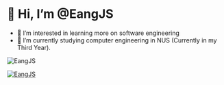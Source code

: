 # 👋 Hi, I’m @EangJS
- 👀 I’m interested in learning more on software engineering
- 🌱 I’m currently studying computer engineering in NUS (Currently in my Third Year).

<p align="left"> <img src="https://komarev.com/ghpvc/?username=EangJS&label=Profile%20views&color=blueviolet&style=flat" alt="EangJS" /> </p>
<p align="left"> <a href="https://github.com/ryo-ma/github-profile-trophy"><img src="https://github-profile-trophy.vercel.app/?username=EangJS" alt="EangJS" /></a> </p>
